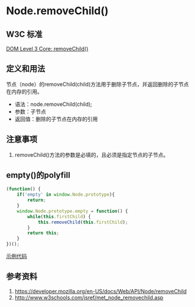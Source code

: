 # Node.removeChild()

## W3C 标准
[DOM Level 3 Core: removeChild()](https://www.w3.org/TR/DOM-Level-3-Core/core.html#ID-1734834066)

## 定义和用法
节点（node）的removeChild(child)方法用于删除子节点，并返回删除的子节点在内存的引用。

- 语法：node.removeChild(child);
- 参数：子节点
- 返回值：删除的子节点在内存的引用

## 注意事项
1. removeChild()方法的参数是必填的，且必须是指定节点的子节点。

## empty()的polyfill
```javascript
(function() {
    if('empty' in window.Node.prototype){
        return;
    }
    window.Node.prototype.empty = function() {
        while(this.firstChild) {
            this.removeChild(this.firstChild);
        }
        return this;
    }
})();
```
[示例代码](./removeChild().html)

## 参考资料
1. https://developer.mozilla.org/en-US/docs/Web/API/Node/removeChild
2. http://www.w3schools.com/jsref/met_node_removechild.asp